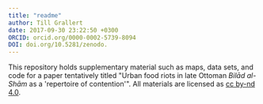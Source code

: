 ```yaml
---
title: "readme"
author: Till Grallert
date: 2017-09-30 23:22:50 +0300
ORCID: orcid.org/0000-0002-5739-8094
DOI: doi.org/10.5281/zenodo.
---
```


This repository holds supplementary material such as maps, data sets, and code for a paper tentatively titled "Urban food riots in late Ottoman *Bilād al-Shām* as a 'repertoire of contention'". All materials are licensed as [cc by-nd 4.0](http://creativecommons.org/licenses/by-nd/4.0/).
